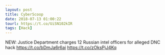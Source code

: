 ```yaml
---
layout: post
title: CyberScoop
date: 2018-07-13 01:00:22
tourl: https://t.co/UiSN102kIR
tags: [Hack]
---
```

NEW: Justice Department charges 12 Russian intel officers for alleged DNC hack https://t.co/bDmJa6r6ai https://t.co/zOksPjJ4Kq